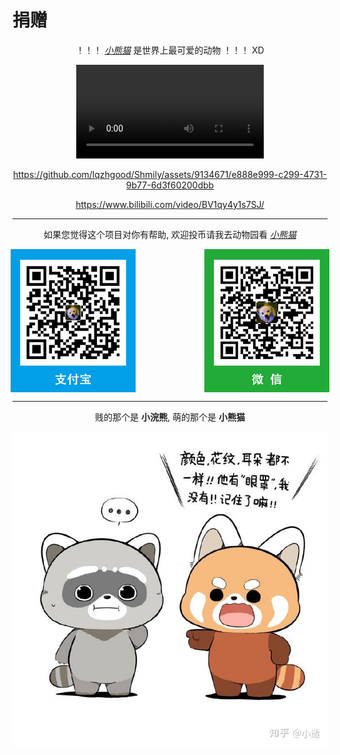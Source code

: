 # 捐赠

<div align="center">

！！！ [_小熊猫_](https://baike.baidu.com/item/%E5%B0%8F%E7%86%8A%E7%8C%AB/22379) 是世界上最可爱的动物 ！！！ XD

 
<div v-if="true">
    <video src="./assets/Ailurus.mp4" controls></video>
</div> 
    
<!-- hack github video -->
<div v-else>    
    
https://github.com/lqzhgood/Shmily/assets/9134671/e888e999-c299-4731-9b77-6d3f60200dbb

</div>

https://www.bilibili.com/video/BV1qy4y1s7SJ/

<hr />

如果您觉得这个项目对你有帮助, 欢迎投币请我去动物园看 [_小熊猫_](https://baike.baidu.com/item/%E5%B0%8F%E7%86%8A%E7%8C%AB/22379)

<div align="center" style="text-align:center;display: flex;justify-content: center;">
    <img src="./assets/pay_al.png" />
    <!-- hack github margin -->
    <span>&nbsp;&nbsp;&nbsp;&nbsp;&nbsp;&nbsp;&nbsp;&nbsp;&nbsp;&nbsp;&nbsp;&nbsp;&nbsp;&nbsp;&nbsp;&nbsp;&nbsp;&nbsp;&nbsp;&nbsp;&nbsp;&nbsp;&nbsp;&nbsp;&nbsp;&nbsp;&nbsp;&nbsp;</span>
    <img src="./assets/pay_wx.png" />
</div>

<hr />

<div style="text-align:center;">
    贱的那个是 <b>小浣熊</b>, 萌的那个是 <b>小熊猫</b>
</div>

![red-panda](./assets/red-panda.jpg)

</div>
